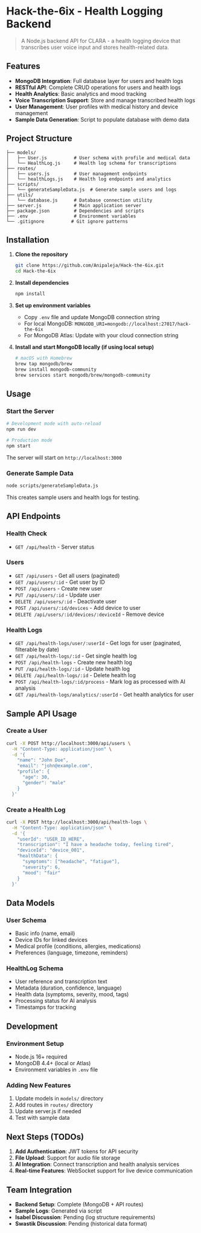 # Hack-the-6ix - Health Logging Backend

> A Node.js backend API for CLARA - a health logging device that transcribes user voice input and stores health-related data.

## Features

- **MongoDB Integration**: Full database layer for users and health logs
- **RESTful API**: Complete CRUD operations for users and health logs  
- **Health Analytics**: Basic analytics and mood tracking
- **Voice Transcription Support**: Store and manage transcribed health logs
- **User Management**: User profiles with medical history and device management
- **Sample Data Generation**: Script to populate database with demo data

## Project Structure

```
├── models/
│   ├── User.js          # User schema with profile and medical data
│   └── HealthLog.js     # Health log schema for transcriptions
├── routes/
│   ├── users.js         # User management endpoints
│   └── healthLogs.js    # Health log endpoints and analytics
├── scripts/
│   └── generateSampleData.js  # Generate sample users and logs
├── utils/
│   └── database.js      # Database connection utility
├── server.js            # Main application server
├── package.json         # Dependencies and scripts
├── .env                 # Environment variables
└── .gitignore          # Git ignore patterns
```

## Installation

1. **Clone the repository**
   ```bash
   git clone https://github.com/Anipaleja/Hack-the-6ix.git
   cd Hack-the-6ix
   ```

2. **Install dependencies**
   ```bash
   npm install
   ```

3. **Set up environment variables**
   - Copy `.env` file and update MongoDB connection string
   - For local MongoDB: `MONGODB_URI=mongodb://localhost:27017/hack-the-6ix`
   - For MongoDB Atlas: Update with your cloud connection string

4. **Install and start MongoDB locally (if using local setup)**
   ```bash
   # macOS with Homebrew
   brew tap mongodb/brew
   brew install mongodb-community
   brew services start mongodb/brew/mongodb-community
   ```

## Usage

### Start the Server

```bash
# Development mode with auto-reload
npm run dev

# Production mode
npm start
```

The server will start on `http://localhost:3000`

### Generate Sample Data

```bash
node scripts/generateSampleData.js
```

This creates sample users and health logs for testing.

## API Endpoints

### Health Check
- `GET /api/health` - Server status

### Users
- `GET /api/users` - Get all users (paginated)
- `GET /api/users/:id` - Get user by ID
- `POST /api/users` - Create new user
- `PUT /api/users/:id` - Update user
- `DELETE /api/users/:id` - Deactivate user
- `POST /api/users/:id/devices` - Add device to user
- `DELETE /api/users/:id/devices/:deviceId` - Remove device

### Health Logs
- `GET /api/health-logs/user/:userId` - Get logs for user (paginated, filterable by date)
- `GET /api/health-logs/:id` - Get single health log
- `POST /api/health-logs` - Create new health log
- `PUT /api/health-logs/:id` - Update health log
- `DELETE /api/health-logs/:id` - Delete health log
- `POST /api/health-logs/:id/process` - Mark log as processed with AI analysis
- `GET /api/health-logs/analytics/:userId` - Get health analytics for user

## Sample API Usage

### Create a User
```bash
curl -X POST http://localhost:3000/api/users \
  -H "Content-Type: application/json" \
  -d '{
    "name": "John Doe",
    "email": "john@example.com",
    "profile": {
      "age": 30,
      "gender": "male"
    }
  }'
```

### Create a Health Log
```bash
curl -X POST http://localhost:3000/api/health-logs \
  -H "Content-Type: application/json" \
  -d '{
    "userId": "USER_ID_HERE",
    "transcription": "I have a headache today, feeling tired",
    "deviceId": "device_001",
    "healthData": {
      "symptoms": ["headache", "fatigue"],
      "severity": 6,
      "mood": "fair"
    }
  }'
```

## Data Models

### User Schema
- Basic info (name, email)
- Device IDs for linked devices
- Medical profile (conditions, allergies, medications)
- Preferences (language, timezone, reminders)

### HealthLog Schema
- User reference and transcription text
- Metadata (duration, confidence, language)
- Health data (symptoms, severity, mood, tags)
- Processing status for AI analysis
- Timestamps for tracking

## Development

### Environment Setup
- Node.js 16+ required
- MongoDB 4.4+ (local or Atlas)
- Environment variables in `.env` file

### Adding New Features
1. Update models in `models/` directory
2. Add routes in `routes/` directory  
3. Update server.js if needed
4. Test with sample data

## Next Steps (TODOs)

1. **Add Authentication**: JWT tokens for API security
2. **File Upload**: Support for audio file storage
3. **AI Integration**: Connect transcription and health analysis services
4. **Real-time Features**: WebSocket support for live device communication

## Team Integration

- **Backend Setup**: Complete (MongoDB + API routes)
- **Sample Logs**: Generated via script
- **Isabel Discussion**: Pending (log structure requirements)
- **Swastik Discussion**: Pending (historical data format)
